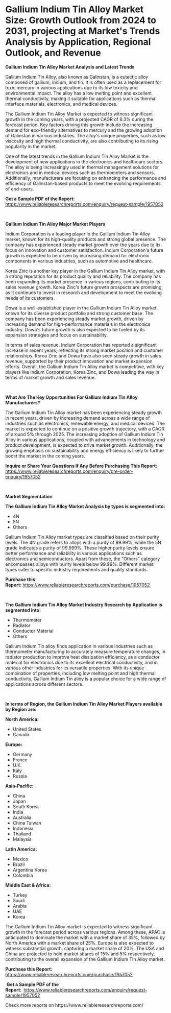 <p><h1>Gallium Indium Tin Alloy Market Size: Growth Outlook from 2024 to 2031, projecting at Market's Trends Analysis by Application, Regional Outlook, and Revenue</h1></p><p><strong>Gallium Indium Tin Alloy Market Analysis and Latest Trends</strong></p>
<p><p>Gallium Indium Tin Alloy, also known as Galinstan, is a eutectic alloy composed of gallium, indium, and tin. It is often used as a replacement for toxic mercury in various applications due to its low toxicity and environmental impact. The alloy has a low melting point and excellent thermal conductivity, making it suitable for applications such as thermal interface materials, electronics, and medical devices.</p><p>The Gallium Indium Tin Alloy Market is expected to witness significant growth in the coming years, with a projected CAGR of 8.3% during the forecast period. Key factors driving this growth include the increasing demand for eco-friendly alternatives to mercury and the growing adoption of Galinstan in various industries. The alloy's unique properties, such as low viscosity and high thermal conductivity, are also contributing to its rising popularity in the market.</p><p>One of the latest trends in the Gallium Indium Tin Alloy Market is the development of new applications in the electronics and healthcare sectors. The alloy is being increasingly used in thermal management solutions for electronics and in medical devices such as thermometers and sensors. Additionally, manufacturers are focusing on enhancing the performance and efficiency of Galinstan-based products to meet the evolving requirements of end-users.</p></p>
<p><strong>Get a Sample PDF of the Report:&nbsp;</strong> <a href="https://www.reliableresearchreports.com/enquiry/request-sample/1957052">https://www.reliableresearchreports.com/enquiry/request-sample/1957052</a></p>
<p>&nbsp;</p>
<p><strong>Gallium Indium Tin Alloy Major Market Players</strong></p>
<p><p>Indium Corporation is a leading player in the Gallium Indium Tin Alloy market, known for its high-quality products and strong global presence. The company has experienced steady market growth over the years due to its focus on innovation and customer satisfaction. Indium Corporation's future growth is expected to be driven by increasing demand for electronic components in various industries, such as automotive and healthcare.</p><p>Korea Zinc is another key player in the Gallium Indium Tin Alloy market, with a strong reputation for its product quality and reliability. The company has been expanding its market presence in various regions, contributing to its sales revenue growth. Korea Zinc's future growth prospects are promising, as it continues to invest in research and development to meet the evolving needs of its customers.</p><p>Dowa is a well-established player in the Gallium Indium Tin Alloy market, known for its diverse product portfolio and strong customer base. The company has been experiencing steady market growth, driven by increasing demand for high-performance materials in the electronics industry. Dowa's future growth is also expected to be fueled by its expansion strategies and focus on sustainability.</p><p>In terms of sales revenue, Indium Corporation has reported a significant increase in recent years, reflecting its strong market position and customer relationships. Korea Zinc and Dowa have also seen steady growth in sales revenue, supported by their product innovation and market expansion efforts. Overall, the Gallium Indium Tin Alloy market is competitive, with key players like Indium Corporation, Korea Zinc, and Dowa leading the way in terms of market growth and sales revenue.</p></p>
<p>&nbsp;</p>
<p><strong>What Are The Key Opportunities For Gallium Indium Tin Alloy Manufacturers?</strong></p>
<p><p>The Gallium Indium Tin Alloy market has been experiencing steady growth in recent years, driven by increasing demand across a wide range of industries such as electronics, renewable energy, and medical devices. The market is expected to continue on a positive growth trajectory, with a CAGR of around 5% through 2025. The increasing adoption of Gallium Indium Tin Alloy in various applications, coupled with advancements in technology and product development, is expected to drive market growth. Additionally, the growing emphasis on sustainability and energy efficiency is likely to further boost the market in the coming years.</p></p>
<p><strong>Inquire or Share Your Questions If Any Before Purchasing This Report:</strong> <a href="https://www.reliableresearchreports.com/enquiry/pre-order-enquiry/1957052">https://www.reliableresearchreports.com/enquiry/pre-order-enquiry/1957052</a></p>
<p>&nbsp;</p>
<p><strong>Market Segmentation</strong></p>
<p><strong>The Gallium Indium Tin Alloy Market Analysis by types is segmented into:</strong></p>
<p><ul><li>4N</li><li>5N</li><li>Others</li></ul></p>
<p><p>Gallium Indium Tin Alloy market types are classified based on their purity levels. The 4N grade refers to alloys with a purity of 99.99%, while the 5N grade indicates a purity of 99.999%. These higher purity levels ensure better performance and reliability in various applications such as electronics and semiconductors. Apart from these, the "Others" category encompasses alloys with purity levels below 99.99%. Different market types cater to specific industry requirements and quality standards.</p></p>
<p><strong>Purchase this Report:&nbsp;</strong><a href="https://www.reliableresearchreports.com/purchase/1957052">https://www.reliableresearchreports.com/purchase/1957052</a></p>
<p>&nbsp;</p>
<p><strong>The Gallium Indium Tin Alloy Market Industry Research by Application is segmented into:</strong></p>
<p><ul><li>Thermometer</li><li>Radiator</li><li>Conductor Material</li><li>Others</li></ul></p>
<p><p>Gallium Indium Tin alloy finds application in various industries such as thermometer manufacturing to accurately measure temperature changes, in radiator production to improve heat dissipation efficiency, as a conductor material for electronics due to its excellent electrical conductivity, and in various other industries for its versatile properties. With its unique combination of properties, including low melting point and high thermal conductivity, Gallium Indium Tin alloy is a popular choice for a wide range of applications across different sectors.</p></p>
<p>&nbsp;</p>
<p><strong>In terms of Region, the Gallium Indium Tin Alloy Market Players available by Region are:</strong></p>
<p>
    <p> <strong> North America: </strong>
        <ul>
            <li>United States</li>
            <li>Canada</li>
        </ul>
        </p> 
    <p> <strong> Europe: </strong>
        <ul>
            <li>Germany</li>
            <li>France</li>
            <li>U.K.</li>
            <li>Italy</li>
            <li>Russia</li>
        </ul>
        </p> 
    <p> <strong> Asia-Pacific: </strong>
        <ul>
            <li>China</li>
            <li>Japan</li>
            <li>South Korea</li>
            <li>India</li>
            <li>Australia</li>
            <li>China Taiwan</li>
            <li>Indonesia</li>
            <li>Thailand</li>
            <li>Malaysia</li>
        </ul>
        </p> 
    <p> <strong> Latin America: </strong>
        <ul>
            <li>Mexico</li>
            <li>Brazil</li>
            <li>Argentina Korea</li>
            <li>Colombia</li>
        </ul>
        </p> 
    <p> <strong> Middle East & Africa: </strong>
        <ul>
            <li>Turkey</li>
            <li>Saudi</li>
            <li>Arabia</li>
            <li>UAE</li>
            <li>Korea</li>
        </ul>
    </p>
    </p>
<p><p>The Gallium Indium Tin Alloy market is expected to witness significant growth in the forecast period across various regions. Among these, APAC is anticipated to dominate the market with a market share of 35%, followed by North America with a market share of 25%. Europe is also expected to witness substantial growth, capturing a market share of 20%. The USA and China are projected to hold market shares of 15% and 5% respectively, contributing to the overall expansion of the Gallium Indium Tin Alloy market.</p></p>
<p><strong>Purchase this Report: </strong><a href="https://www.reliableresearchreports.com/purchase/1957052">https://www.reliableresearchreports.com/purchase/1957052</a></p>
<p>&nbsp;<strong>Get a Sample PDF of the Report:&nbsp;&nbsp;</strong><a href="https://www.reliableresearchreports.com/enquiry/request-sample/1957052">https://www.reliableresearchreports.com/enquiry/request-sample/1957052</a></p>
<p><strong></strong></p>
<p>Check more reports on https://www.reliableresearchreports.com/</p>